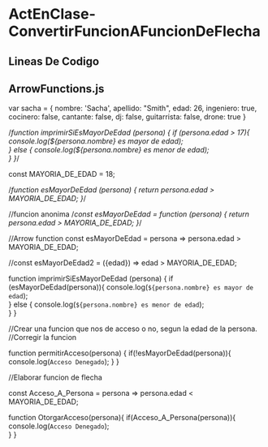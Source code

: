 # ActEnClase-ConvertirFuncionAFuncionDeFlecha

## Lineas De Codigo

## ArrowFunctions.js
var sacha = {
    nombre: 'Sacha',
    apellido: "Smith",
    edad: 26,
    ingeniero: true,
    cocinero: false,
    cantante: false,
    dj: false,
    guitarrista: false,
    drone: true
}

/*function imprimirSiEsMayorDeEdad (persona) {
    if (persona.edad > 17){
        console.log(${persona.nombre} es mayor de edad);        
    } else {
        console.log(${persona.nombre} es menor de edad);    
    }
}*/

const MAYORIA_DE_EDAD = 18;

/*function esMayorDeEdad (persona) {
    return persona.edad > MAYORIA_DE_EDAD;
}*/

//funcion anonima
/*const esMayorDeEdad = function (persona) {
    return persona.edad > MAYORIA_DE_EDAD;
}*/

//Arrow function
const esMayorDeEdad = persona => persona.edad > MAYORIA_DE_EDAD;

//const esMayorDeEdad2 = ({edad}) => edad > MAYORIA_DE_EDAD;


function imprimirSiEsMayorDeEdad (persona) {
    if (esMayorDeEdad(persona)){
        console.log(`${persona.nombre} es mayor de edad`);        
    } else {
        console.log(`${persona.nombre} es menor de edad`);    
    }
}

//Crear una funcion que nos de acceso o no, segun la edad de la persona.
//Corregir la funcion

function permitirAcceso(persona) {
    if(!esMayorDeEdad(persona)){
        console.log(`Acceso Denegado`);
    }
}

//Elaborar funcion de flecha

const Acceso_A_Persona = persona => persona.edad < MAYORIA_DE_EDAD;

function OtorgarAcceso(persona){
    if(Acceso_A_Persona(persona)){
        console.log(`Acceso Denegado`);  
    }
}
